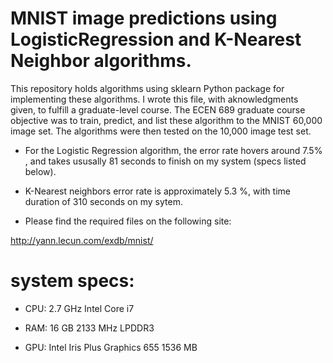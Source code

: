 # MNIST image predictions using LogisticRegression and K-Nearest Neighbor algorithms.

This repository holds algorithms using sklearn Python package for implementing these algorithms. I wrote this file, with aknowledgments given, to fulfill a graduate-level course. The ECEN 689 graduate course objective was to train, predict, and list these algorithm to the MNIST 60,000 image set. The algorithms were
then tested on the 10,000 image test set. 

* For the Logistic Regression algorithm, the error rate hovers around 7.5% , and takes ususally 81 seconds to finish on my system (specs listed below).

* K-Nearest neighbors error rate is approximately 5.3 %, with time duration of 310 seconds on my sytem.

* Please find the required files on the following site:

http://yann.lecun.com/exdb/mnist/ 


# system specs:

* CPU: 2.7 GHz Intel Core i7

* RAM: 16 GB 2133 MHz LPDDR3

* GPU: Intel Iris Plus Graphics 655 1536 MB
